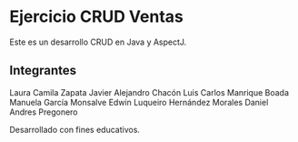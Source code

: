 # Ejercicio CRUD Ventas
Este es un desarrollo CRUD en Java y AspectJ.

## Integrantes

Laura Camila Zapata
Javier Alejandro Chacón
Luis Carlos Manrique Boada
Manuela García Monsalve
Edwin Luqueiro Hernández Morales
Daniel Andres Pregonero

Desarrollado con fines educativos.
